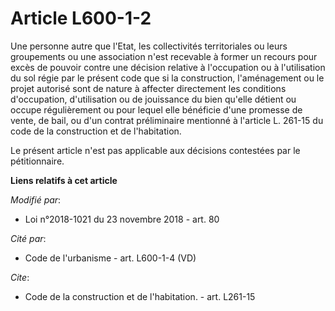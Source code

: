 # Article L600-1-2

Une personne autre que l'Etat, les collectivités territoriales ou leurs groupements ou une association n'est recevable à
former un recours pour excès de pouvoir contre une décision relative à l'occupation ou à l'utilisation du sol régie par le
présent code que si la construction, l'aménagement ou le projet autorisé sont de nature à affecter directement les conditions
d'occupation, d'utilisation ou de jouissance du bien qu'elle détient ou occupe régulièrement ou pour lequel elle bénéficie
d'une promesse de vente, de bail, ou d'un contrat préliminaire mentionné à l'article L. 261-15 du code de la construction et
de l'habitation.

Le présent article n'est pas applicable aux décisions contestées par le pétitionnaire.

**Liens relatifs à cet article**

_Modifié par_:

  - Loi n°2018-1021 du 23 novembre 2018 - art. 80

_Cité par_:

  - Code de l'urbanisme - art. L600-1-4 (VD)

_Cite_:

  - Code de la construction et de l'habitation. - art. L261-15
